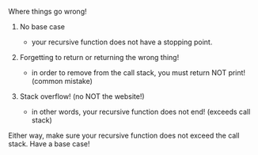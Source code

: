 Where things go wrong!

1. No base case

   - your recursive function does not have a stopping point.

2. Forgetting to return or returning the wrong thing!

   - in order to remove from the call stack, you must return NOT print! (common mistake)

3. Stack overflow! (no NOT the website!)

   - in other words, your recursive function does not end! (exceeds call stack)

Either way, make sure your recursive function does not exceed the call stack. Have a base case!
